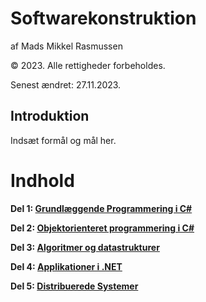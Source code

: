 # Softwarekonstruktion

af Mads Mikkel Rasmussen

© 2023. Alle rettigheder forbeholdes.

Senest ændret: 27.11.2023.

## Introduktion
Indsæt formål og mål her.

# Indhold
**Del 1: [Grundlæggende Programmering i C#](#del1)**

**Del 2: [Objektorienteret programmering i C#](#del2)**

**Del 3: [Algoritmer og datastrukturer](#del3)**

**Del 4: [Applikationer i .NET](#del4)**

**Del 5: [Distribuerede Systemer](/docs/distributed-systems/distributed-systems-contents.md)**
